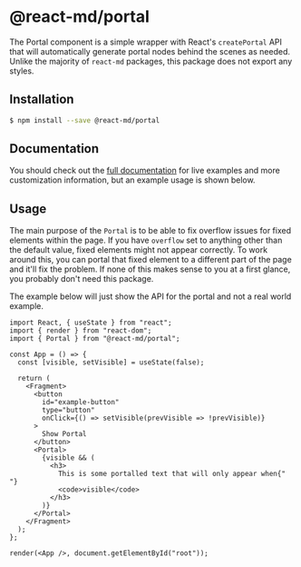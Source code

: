 # @react-md/portal

The Portal component is a simple wrapper with React's `createPortal` API that
will automatically generate portal nodes behind the scenes as needed. Unlike the
majority of `react-md` packages, this package does not export any styles.

## Installation

```sh
$ npm install --save @react-md/portal
```

<!-- DOCS_REMOVE -->

## Documentation

You should check out the
[full documentation](https://react-md.dev/packages/portal) for live examples and
more customization information, but an example usage is shown below.

<!-- DOCS_REMOVE_END -->

<!-- INCLUDING_STYLES -->

## Usage

The main purpose of the `Portal` is to be able to fix overflow issues for fixed
elements within the page. If you have `overflow` set to anything other than the
default value, fixed elements might not appear correctly. To work around this,
you can portal that fixed element to a different part of the page and it'll fix
the problem. If none of this makes sense to you at a first glance, you probably
don't need this package.

The example below will just show the API for the portal and not a real world
example.

```tsx
import React, { useState } from "react";
import { render } from "react-dom";
import { Portal } from "@react-md/portal";

const App = () => {
  const [visible, setVisible] = useState(false);

  return (
    <Fragment>
      <button
        id="example-button"
        type="button"
        onClick={() => setVisible(prevVisible => !prevVisible)}
      >
        Show Portal
      </button>
      <Portal>
        {visible && (
          <h3>
            This is some portalled text that will only appear when{" "}
            <code>visible</code>
          </h3>
        )}
      </Portal>
    </Fragment>
  );
};

render(<App />, document.getElementById("root"));
```
